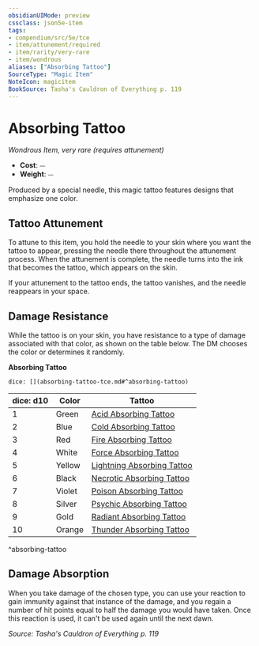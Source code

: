 ```yaml
---
obsidianUIMode: preview
cssclass: json5e-item
tags:
- compendium/src/5e/tce
- item/attunement/required
- item/rarity/very-rare
- item/wondrous
aliases: ["Absorbing Tattoo"]
SourceType: "Magic Item"
NoteIcon: magicitem
BookSource: Tasha's Cauldron of Everything p. 119
---
```

# Absorbing Tattoo
*Wondrous Item, very rare (requires attunement)*  

- **Cost**: ⏤
- **Weight**: ⏤

Produced by a special needle, this magic tattoo features designs that emphasize one color.

## Tattoo Attunement

To attune to this item, you hold the needle to your skin where you want the tattoo to appear, pressing the needle there throughout the attunement process. When the attunement is complete, the needle turns into the ink that becomes the tattoo, which appears on the skin.

If your attunement to the tattoo ends, the tattoo vanishes, and the needle reappears in your space.

## Damage Resistance

While the tattoo is on your skin, you have resistance to a type of damage associated with that color, as shown on the table below. The DM chooses the color or determines it randomly.

**Absorbing Tattoo**

`dice: [](absorbing-tattoo-tce.md#^absorbing-tattoo)`

| dice: d10 | Color | Tattoo |
|-----------|-------|--------|
| 1 | Green | [Acid Absorbing Tattoo](/2-Mechanics/CLI/items/acid-absorbing-tattoo-tce.md) |
| 2 | Blue | [Cold Absorbing Tattoo](/2-Mechanics/CLI/items/cold-absorbing-tattoo-tce.md) |
| 3 | Red | [Fire Absorbing Tattoo](/2-Mechanics/CLI/items/fire-absorbing-tattoo-tce.md) |
| 4 | White | [Force Absorbing Tattoo](/2-Mechanics/CLI/items/force-absorbing-tattoo-tce.md) |
| 5 | Yellow | [Lightning Absorbing Tattoo](/2-Mechanics/CLI/items/lightning-absorbing-tattoo-tce.md) |
| 6 | Black | [Necrotic Absorbing Tattoo](/2-Mechanics/CLI/items/necrotic-absorbing-tattoo-tce.md) |
| 7 | Violet | [Poison Absorbing Tattoo](/2-Mechanics/CLI/items/poison-absorbing-tattoo-tce.md) |
| 8 | Silver | [Psychic Absorbing Tattoo](/2-Mechanics/CLI/items/psychic-absorbing-tattoo-tce.md) |
| 9 | Gold | [Radiant Absorbing Tattoo](/2-Mechanics/CLI/items/radiant-absorbing-tattoo-tce.md) |
| 10 | Orange | [Thunder Absorbing Tattoo](/2-Mechanics/CLI/items/thunder-absorbing-tattoo-tce.md) |
^absorbing-tattoo

## Damage Absorption

When you take damage of the chosen type, you can use your reaction to gain immunity against that instance of the damage, and you regain a number of hit points equal to half the damage you would have taken. Once this reaction is used, it can't be used again until the next dawn.

*Source: Tasha's Cauldron of Everything p. 119*